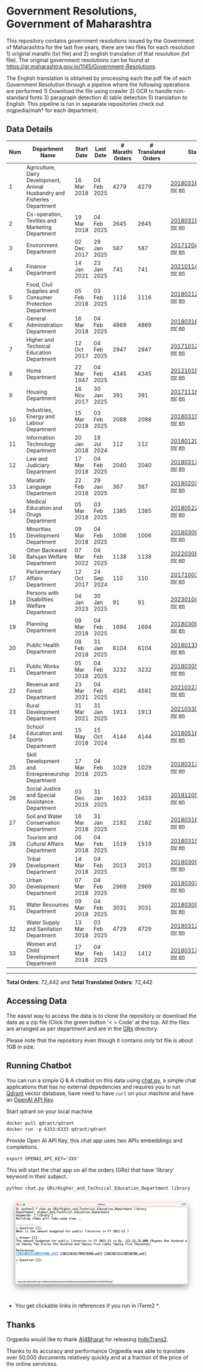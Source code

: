# Government Resolutions, Government of Maharashtra

This repository contains government resolutions issued by the Government of Maharashtra for the last five years, there are two files for each resolution 1) original marathi (txt file) and 2) english translation of that resolution (txt file). The original government resolutions can be found at https://gr.maharashtra.gov.in/1145/Government-Resolutions.

The English translation is obtained by processing each the pdf file of each Government Resolution through a pipeline where the following operations are performed 1) Download the file using crawler 2) OCR to handle non-standard fonts 3) paragraph detection 4) table  detection 5) translation to English. This pipeline is run in sepearate repositories check out orgpedia/mah* for each department.


## Data Details

| Num | Department Name | Start Date | Last Date | # Marathi Orders | # Translated Orders | Starting Order | Last Order |
| --- | --------------- | ---------- | --------- | ---------------- | ------------------- | -------------- | ---------- |
| 1 | Agriculture, Dairy Development, Animal Husbandry and Fisheries Department | 16 Mar 2018 | 04 Feb 2025 | 4279 | 4279 | [201803161624182101.pdf](https://gr.maharashtra.gov.in/Site/Upload/Government%20Resolutions/English/201803161624182101.pdf) [mr](GRs/Agriculture,_Dairy_Development,_Animal_Husbandry_and_Fisheries_Department/201803161624182101.pdf.mr.txt) [en](GRs/Agriculture,_Dairy_Development,_Animal_Husbandry_and_Fisheries_Department/201803161624182101.pdf.en.txt) | [202502041744188801.pdf](https://gr.maharashtra.gov.in/Site/Upload/Government%20Resolutions/English/202502041744188801.pdf) [mr](GRs/Agriculture,_Dairy_Development,_Animal_Husbandry_and_Fisheries_Department/202502041744188801.pdf.mr.txt) [en](GRs/Agriculture,_Dairy_Development,_Animal_Husbandry_and_Fisheries_Department/202502041744188801.pdf.en.txt) |
| 2 | Co-operation, Textiles and Marketing Department | 19 Mar 2018 | 04 Feb 2025 | 2645 | 2645 | [201803191257576702.pdf](https://gr.maharashtra.gov.in/Site/Upload/Government%20Resolutions/English/201803191257576702.pdf) [mr](GRs/Co-operation,_Textiles_and_Marketing_Department/201803191257576702.pdf.mr.txt) [en](GRs/Co-operation,_Textiles_and_Marketing_Department/201803191257576702.pdf.en.txt) | [202502041107511202.pdf](https://gr.maharashtra.gov.in/Site/Upload/Government%20Resolutions/English/202502041107511202.pdf) [mr](GRs/Co-operation,_Textiles_and_Marketing_Department/202502041107511202.pdf.mr.txt) [en](GRs/Co-operation,_Textiles_and_Marketing_Department/202502041107511202.pdf.en.txt) |
| 3 | Environment Department | 02 Dec 2017 | 29 Jan 2025 | 587 | 587 | [201712041147216904.pdf](https://gr.maharashtra.gov.in/Site/Upload/Government%20Resolutions/English/201712041147216904.pdf) [mr](GRs/Environment_Department/201712041147216904.pdf.mr.txt) [en](GRs/Environment_Department/201712041147216904.pdf.en.txt) | [202501291632499904.pdf](https://gr.maharashtra.gov.in/Site/Upload/Government%20Resolutions/English/202501291632499904.pdf) [mr](GRs/Environment_Department/202501291632499904.pdf.mr.txt) [en](GRs/Environment_Department/202501291632499904.pdf.en.txt) |
| 4 | Finance Department | 14 Jan 2021 | 23 Jan 2025 | 741 | 741 | [202101141237329905.pdf](https://gr.maharashtra.gov.in/Site/Upload/Government%20Resolutions/English/202101141237329905.pdf) [mr](GRs/Finance_Department/202101141237329905.pdf.mr.txt) [en](GRs/Finance_Department/202101141237329905.pdf.en.txt) | [202501231755017605.pdf](https://gr.maharashtra.gov.in/Site/Upload/Government%20Resolutions/English/202501231755017605.pdf) [mr](GRs/Finance_Department/202501231755017605.pdf.mr.txt) [en](GRs/Finance_Department/202501231755017605.pdf.en.txt) |
| 5 | Food, Civil Supplies and Consumer Protection Department | 05 Feb 2018 | 03 Feb 2025 | 1116 | 1116 | [201802121244545806.pdf](https://gr.maharashtra.gov.in/Site/Upload/Government%20Resolutions/English/201802121244545806.pdf) [mr](GRs/Food,_Civil_Supplies_and_Consumer_Protection_Department/201802121244545806.pdf.mr.txt) [en](GRs/Food,_Civil_Supplies_and_Consumer_Protection_Department/201802121244545806.pdf.en.txt) | [202502031532064406.pdf](https://gr.maharashtra.gov.in/Site/Upload/Government%20Resolutions/English/202502031532064406.pdf) [mr](GRs/Food,_Civil_Supplies_and_Consumer_Protection_Department/202502031532064406.pdf.mr.txt) [en](GRs/Food,_Civil_Supplies_and_Consumer_Protection_Department/202502031532064406.pdf.en.txt) |
| 6 | General Administration Department | 16 Mar 2018 | 04 Feb 2025 | 4869 | 4869 | [201803161224022707.pdf](https://gr.maharashtra.gov.in/Site/Upload/Government%20Resolutions/English/201803161224022707.pdf) [mr](GRs/General_Administration_Department/201803161224022707.pdf.mr.txt) [en](GRs/General_Administration_Department/201803161224022707.pdf.en.txt) | [202502041622330407.pdf](https://gr.maharashtra.gov.in/Site/Upload/Government%20Resolutions/English/202502041622330407.pdf) [mr](GRs/General_Administration_Department/202502041622330407.pdf.mr.txt) [en](GRs/General_Administration_Department/202502041622330407.pdf.en.txt) |
| 7 | Higher and Technical Education Department | 12 Oct 2017 | 04 Feb 2025 | 2947 | 2947 | [201710121514029708.pdf](https://gr.maharashtra.gov.in/Site/Upload/Government%20Resolutions/English/201710121514029708.pdf) [mr](GRs/Higher_and_Technical_Education_Department/201710121514029708.pdf.mr.txt) [en](GRs/Higher_and_Technical_Education_Department/201710121514029708.pdf.en.txt) | [202502041350199608.pdf](https://gr.maharashtra.gov.in/Site/Upload/Government%20Resolutions/English/202502041350199608.pdf) [mr](GRs/Higher_and_Technical_Education_Department/202502041350199608.pdf.mr.txt) [en](GRs/Higher_and_Technical_Education_Department/202502041350199608.pdf.en.txt) |
| 8 | Home Department | 22 Mar 1947 | 04 Feb 2025 | 4345 | 4345 | [201210191648552129.pdf](https://gr.maharashtra.gov.in/Site/Upload/Government%20Resolutions/English/201210191648552129.pdf) [mr](GRs/Home_Department/201210191648552129.pdf.mr.txt) [en](GRs/Home_Department/201210191648552129.pdf.en.txt) | [202502041811135529.pdf](https://gr.maharashtra.gov.in/Site/Upload/Government%20Resolutions/English/202502041811135529.pdf) [mr](GRs/Home_Department/202502041811135529.pdf.mr.txt) [en](GRs/Home_Department/202502041811135529.pdf.en.txt) |
| 9 | Housing Department | 16 Nov 2017 | 30 Jan 2025 | 391 | 391 | [201711161447076609.pdf](https://gr.maharashtra.gov.in/Site/Upload/Government%20Resolutions/English/201711161447076609.pdf) [mr](GRs/Housing_Department/201711161447076609.pdf.mr.txt) [en](GRs/Housing_Department/201711161447076609.pdf.en.txt) | [202501301452001209.pdf](https://gr.maharashtra.gov.in/Site/Upload/Government%20Resolutions/English/202501301452001209.pdf) [mr](GRs/Housing_Department/202501301452001209.pdf.mr.txt) [en](GRs/Housing_Department/202501301452001209.pdf.en.txt) |
| 10 | Industries, Energy and Labour Department | 15 Mar 2018 | 03 Feb 2025 | 2088 | 2088 | [201803151204055010.pdf](https://gr.maharashtra.gov.in/Site/Upload/Government%20Resolutions/English/201803151204055010.pdf) [mr](GRs/Industries,_Energy_and_Labour_Department/201803151204055010.pdf.mr.txt) [en](GRs/Industries,_Energy_and_Labour_Department/201803151204055010.pdf.en.txt) | [202502031658110210.pdf](https://gr.maharashtra.gov.in/Site/Upload/Government%20Resolutions/English/202502031658110210.pdf) [mr](GRs/Industries,_Energy_and_Labour_Department/202502031658110210.pdf.mr.txt) [en](GRs/Industries,_Energy_and_Labour_Department/202502031658110210.pdf.en.txt) |
| 11 | Information Technology Department | 20 Jan 2018 | 19 Jul 2024 | 112 | 112 | [201801201843024511.pdf](https://gr.maharashtra.gov.in/Site/Upload/Government%20Resolutions/English/201801201843024511.pdf) [mr](GRs/Information_Technology_Department/201801201843024511.pdf.mr.txt) [en](GRs/Information_Technology_Department/201801201843024511.pdf.en.txt) | [202407191742379111.pdf](https://gr.maharashtra.gov.in/Site/Upload/Government%20Resolutions/English/202407191742379111.pdf) [mr](GRs/Information_Technology_Department/202407191742379111.pdf.mr.txt) [en](GRs/Information_Technology_Department/202407191742379111.pdf.en.txt) |
| 12 | Law and Judiciary Department | 17 Mar 2018 | 04 Feb 2025 | 2040 | 2040 | [201803171129290212.pdf](https://gr.maharashtra.gov.in/Site/Upload/Government%20Resolutions/English/201803171129290212.pdf) [mr](GRs/Law_and_Judiciary_Department/201803171129290212.pdf.mr.txt) [en](GRs/Law_and_Judiciary_Department/201803171129290212.pdf.en.txt) | [202502041616050512.pdf](https://gr.maharashtra.gov.in/Site/Upload/Government%20Resolutions/English/202502041616050512.pdf) [mr](GRs/Law_and_Judiciary_Department/202502041616050512.pdf.mr.txt) [en](GRs/Law_and_Judiciary_Department/202502041616050512.pdf.en.txt) |
| 13 | Marathi Language Department | 22 Feb 2018 | 29 Jan 2025 | 367 | 367 | [201802031549154233.pdf](https://gr.maharashtra.gov.in/Site/Upload/Government%20Resolutions/English/201802031549154233.pdf) [mr](GRs/Marathi_Language_Department/201802031549154233.pdf.mr.txt) [en](GRs/Marathi_Language_Department/201802031549154233.pdf.en.txt) | [202501291731111733.pdf](https://gr.maharashtra.gov.in/Site/Upload/Government%20Resolutions/English/202501291731111733.pdf) [mr](GRs/Marathi_Language_Department/202501291731111733.pdf.mr.txt) [en](GRs/Marathi_Language_Department/202501291731111733.pdf.en.txt) |
| 14 | Medical Education and Drugs Department | 05 Mar 2018 | 03 Feb 2025 | 1385 | 1385 | [201805221424292513.pdf](https://gr.maharashtra.gov.in/Site/Upload/Government%20Resolutions/English/201805221424292513.pdf) [mr](GRs/Medical_Education_and_Drugs_Department/201805221424292513.pdf.mr.txt) [en](GRs/Medical_Education_and_Drugs_Department/201805221424292513.pdf.en.txt) | [202502031553389313.pdf](https://gr.maharashtra.gov.in/Site/Upload/Government%20Resolutions/English/202502031553389313.pdf) [mr](GRs/Medical_Education_and_Drugs_Department/202502031553389313.pdf.mr.txt) [en](GRs/Medical_Education_and_Drugs_Department/202502031553389313.pdf.en.txt) |
| 15 | Minorities Development Department | 09 Mar 2018 | 04 Feb 2025 | 1006 | 1006 | [201803091218355314.pdf](https://gr.maharashtra.gov.in/Site/Upload/Government%20Resolutions/English/201803091218355314.pdf) [mr](GRs/Minorities_Development_Department/201803091218355314.pdf.mr.txt) [en](GRs/Minorities_Development_Department/201803091218355314.pdf.en.txt) | [202502041448212914.pdf](https://gr.maharashtra.gov.in/Site/Upload/Government%20Resolutions/English/202502041448212914.pdf) [mr](GRs/Minorities_Development_Department/202502041448212914.pdf.mr.txt) [en](GRs/Minorities_Development_Department/202502041448212914.pdf.en.txt) |
| 16 | Other Backward Bahujan Welfare Department | 07 Mar 2022 | 04 Feb 2025 | 1138 | 1138 | [202203081752439334.pdf](https://gr.maharashtra.gov.in/Site/Upload/Government%20Resolutions/English/202203081752439334.pdf) [mr](GRs/Other_Backward_Bahujan_Welfare_Department/202203081752439334.pdf.mr.txt) [en](GRs/Other_Backward_Bahujan_Welfare_Department/202203081752439334.pdf.en.txt) | [202502041616519834.pdf](https://gr.maharashtra.gov.in/Site/Upload/Government%20Resolutions/English/202502041616519834.pdf) [mr](GRs/Other_Backward_Bahujan_Welfare_Department/202502041616519834.pdf.mr.txt) [en](GRs/Other_Backward_Bahujan_Welfare_Department/202502041616519834.pdf.en.txt) |
| 17 | Parliamentary Affairs Department | 12 Oct 2017 | 24 Sep 2024 | 110 | 110 | [201710031642378615.pdf](https://gr.maharashtra.gov.in/Site/Upload/Government%20Resolutions/English/201710031642378615.pdf) [mr](GRs/Parliamentary_Affairs_Department/201710031642378615.pdf.mr.txt) [en](GRs/Parliamentary_Affairs_Department/201710031642378615.pdf.en.txt) | [202409241152433515.pdf](https://gr.maharashtra.gov.in/Site/Upload/Government%20Resolutions/English/202409241152433515.pdf) [mr](GRs/Parliamentary_Affairs_Department/202409241152433515.pdf.mr.txt) [en](GRs/Parliamentary_Affairs_Department/202409241152433515.pdf.en.txt) |
| 18 | Persons with Disabilities Welfare Department | 04 Jan 2023 | 30 Jan 2025 | 91 | 91 | [202301041906309635.pdf](https://gr.maharashtra.gov.in/Site/Upload/Government%20Resolutions/English/202301041906309635.pdf) [mr](GRs/Persons_with_Disabilities_Welfare_Department/202301041906309635.pdf.mr.txt) [en](GRs/Persons_with_Disabilities_Welfare_Department/202301041906309635.pdf.en.txt) | [202501301714002335.pdf](https://gr.maharashtra.gov.in/Site/Upload/Government%20Resolutions/English/202501301714002335.pdf) [mr](GRs/Persons_with_Disabilities_Welfare_Department/202501301714002335.pdf.mr.txt) [en](GRs/Persons_with_Disabilities_Welfare_Department/202501301714002335.pdf.en.txt) |
| 19 | Planning Department | 09 Mar 2018 | 04 Feb 2025 | 1694 | 1694 | [201803091441032716.pdf](https://gr.maharashtra.gov.in/Site/Upload/Government%20Resolutions/English/201803091441032716.pdf) [mr](GRs/Planning_Department/201803091441032716.pdf.mr.txt) [en](GRs/Planning_Department/201803091441032716.pdf.en.txt) | [202502041255154516.pdf](https://gr.maharashtra.gov.in/Site/Upload/Government%20Resolutions/English/202502041255154516....pdf) [mr](GRs/Planning_Department/202502041255154516.pdf.mr.txt) [en](GRs/Planning_Department/202502041255154516.pdf.en.txt) |
| 20 | Public Health Department | 08 Feb 2018 | 31 Jan 2025 | 6104 | 6104 | [201801311722275417.pdf](https://gr.maharashtra.gov.in/Site/Upload/Government%20Resolutions/English/201801311722275417.pdf) [mr](GRs/Public_Health_Department/201801311722275417.pdf.mr.txt) [en](GRs/Public_Health_Department/201801311722275417.pdf.en.txt) | [202501311628173317.pdf](https://gr.maharashtra.gov.in/Site/Upload/Government%20Resolutions/English/202501311628173317.pdf) [mr](GRs/Public_Health_Department/202501311628173317.pdf.mr.txt) [en](GRs/Public_Health_Department/202501311628173317.pdf.en.txt) |
| 21 | Public Works Department | 05 Mar 2018 | 04 Feb 2025 | 3232 | 3232 | [201803051515468118.pdf](https://gr.maharashtra.gov.in/Site/Upload/Government%20Resolutions/English/201803051515468118.pdf) [mr](GRs/Public_Works_Department/201803051515468118.pdf.mr.txt) [en](GRs/Public_Works_Department/201803051515468118.pdf.en.txt) | [202502041606207218.pdf](https://gr.maharashtra.gov.in/Site/Upload/Government%20Resolutions/English/202502041606207218.pdf) [mr](GRs/Public_Works_Department/202502041606207218.pdf.mr.txt) [en](GRs/Public_Works_Department/202502041606207218.pdf.en.txt) |
| 22 | Revenue and Forest Department | 23 Mar 2021 | 04 Feb 2025 | 4581 | 4581 | [202103231328393119.pdf](https://gr.maharashtra.gov.in/Site/Upload/Government%20Resolutions/English/202103231328393119.pdf) [mr](GRs/Revenue_and_Forest_Department/202103231328393119.pdf.mr.txt) [en](GRs/Revenue_and_Forest_Department/202103231328393119.pdf.en.txt) | [202502041831171419.pdf](https://gr.maharashtra.gov.in/Site/Upload/Government%20Resolutions/English/202502041831171419.pdf) [mr](GRs/Revenue_and_Forest_Department/202502041831171419.pdf.mr.txt) [en](GRs/Revenue_and_Forest_Department/202502041831171419.pdf.en.txt) |
| 23 | Rural Development Department | 31 Mar 2021 | 31 Jan 2025 | 1913 | 1913 | [202103301021181120.pdf](https://gr.maharashtra.gov.in/Site/Upload/Government%20Resolutions/English/202103301021181120.pdf) [mr](GRs/Rural_Development_Department/202103301021181120.pdf.mr.txt) [en](GRs/Rural_Development_Department/202103301021181120.pdf.en.txt) | [202501311441219420.pdf](https://gr.maharashtra.gov.in/Site/Upload/Government%20Resolutions/English/202501311441219420.pdf) [mr](GRs/Rural_Development_Department/202501311441219420.pdf.mr.txt) [en](GRs/Rural_Development_Department/202501311441219420.pdf.en.txt) |
| 24 | School Education and Sports Department | 15 May 2018 | 15 Oct 2024 | 4144 | 4144 | [201805161114241221.pdf](https://gr.maharashtra.gov.in/Site/Upload/Government%20Resolutions/English/201805161114241221.pdf) [mr](GRs/School_Education_and_Sports_Department/201805161114241221.pdf.mr.txt) [en](GRs/School_Education_and_Sports_Department/201805161114241221.pdf.en.txt) | [202410152127537021.pdf](https://gr.maharashtra.gov.in/Site/Upload/Government%20Resolutions/English/202410152127537021.pdf) [mr](GRs/School_Education_and_Sports_Department/202410152127537021.pdf.mr.txt) [en](GRs/School_Education_and_Sports_Department/202410152127537021.pdf.en.txt) |
| 25 | Skill Development and Entrepreneurship Department | 17 Mar 2018 | 04 Feb 2025 | 1029 | 1029 | [201803171322099003.pdf](https://gr.maharashtra.gov.in/Site/Upload/Government%20Resolutions/English/201803171322099003.pdf) [mr](GRs/Skill_Development_and_Entrepreneurship_Department/201803171322099003.pdf.mr.txt) [en](GRs/Skill_Development_and_Entrepreneurship_Department/201803171322099003.pdf.en.txt) | [202502041733417603.pdf](https://gr.maharashtra.gov.in/Site/Upload/Government%20Resolutions/English/202502041733417603.pdf) [mr](GRs/Skill_Development_and_Entrepreneurship_Department/202502041733417603.pdf.mr.txt) [en](GRs/Skill_Development_and_Entrepreneurship_Department/202502041733417603.pdf.en.txt) |
| 26 | Social Justice and Special Assistance Department | 03 Dec 2019 | 31 Jan 2025 | 1633 | 1633 | [201912051107011622.pdf](https://gr.maharashtra.gov.in/Site/Upload/Government%20Resolutions/English/201912051107011622.pdf) [mr](GRs/Social_Justice_and_Special_Assistance_Department/201912051107011622.pdf.mr.txt) [en](GRs/Social_Justice_and_Special_Assistance_Department/201912051107011622.pdf.en.txt) | [202501311713339922.pdf](https://gr.maharashtra.gov.in/Site/Upload/Government%20Resolutions/English/202501311713339922.pdf) [mr](GRs/Social_Justice_and_Special_Assistance_Department/202501311713339922.pdf.mr.txt) [en](GRs/Social_Justice_and_Special_Assistance_Department/202501311713339922.pdf.en.txt) |
| 27 | Soil and Water Conservation Department | 16 Mar 2018 | 31 Jan 2025 | 2182 | 2182 | [201803161247582426.pdf](https://gr.maharashtra.gov.in/Site/Upload/Government%20Resolutions/English/201803161247582426.pdf) [mr](GRs/Soil_and_Water_Conservation_Department/201803161247582426.pdf.mr.txt) [en](GRs/Soil_and_Water_Conservation_Department/201803161247582426.pdf.en.txt) | [202501311756059226.pdf](https://gr.maharashtra.gov.in/Site/Upload/Government%20Resolutions/English/202501311756059226.pdf) [mr](GRs/Soil_and_Water_Conservation_Department/202501311756059226.pdf.mr.txt) [en](GRs/Soil_and_Water_Conservation_Department/202501311756059226.pdf.en.txt) |
| 28 | Tourism and Cultural Affairs Department | 06 Mar 2018 | 04 Feb 2025 | 1519 | 1519 | [201803151055091823.pdf](https://gr.maharashtra.gov.in/Site/Upload/Government%20Resolutions/English/201803151055091823.pdf) [mr](GRs/Tourism_and_Cultural_Affairs_Department/201803151055091823.pdf.mr.txt) [en](GRs/Tourism_and_Cultural_Affairs_Department/201803151055091823.pdf.en.txt) | [202502041522452223.pdf](https://gr.maharashtra.gov.in/Site/Upload/Government%20Resolutions/English/202502041522452223.pdf) [mr](GRs/Tourism_and_Cultural_Affairs_Department/202502041522452223.pdf.mr.txt) [en](GRs/Tourism_and_Cultural_Affairs_Department/202502041522452223.pdf.en.txt) |
| 29 | Tribal Development Department | 14 Mar 2018 | 04 Feb 2025 | 2013 | 2013 | [201803091105184924.pdf](https://gr.maharashtra.gov.in/Site/Upload/Government%20Resolutions/English/201803091105184924.pdf) [mr](GRs/Tribal_Development_Department/201803091105184924.pdf.mr.txt) [en](GRs/Tribal_Development_Department/201803091105184924.pdf.en.txt) | [202502041542115524.pdf](https://gr.maharashtra.gov.in/Site/Upload/Government%20Resolutions/English/202502041542115524.pdf) [mr](GRs/Tribal_Development_Department/202502041542115524.pdf.mr.txt) [en](GRs/Tribal_Development_Department/202502041542115524.pdf.en.txt) |
| 30 | Urban Development Department | 07 Mar 2018 | 04 Feb 2025 | 2969 | 2969 | [201803071203178325.pdf](https://gr.maharashtra.gov.in/Site/Upload/Government%20Resolutions/English/201803071203178325.pdf) [mr](GRs/Urban_Development_Department/201803071203178325.pdf.mr.txt) [en](GRs/Urban_Development_Department/201803071203178325.pdf.en.txt) | [202502041718411825.pdf](https://gr.maharashtra.gov.in/Site/Upload/Government%20Resolutions/English/202502041718411825.pdf) [mr](GRs/Urban_Development_Department/202502041718411825.pdf.mr.txt) [en](GRs/Urban_Development_Department/202502041718411825.pdf.en.txt) |
| 31 | Water Resources Department | 09 Mar 2018 | 04 Feb 2025 | 3031 | 3031 | [201803091034435527.pdf](https://gr.maharashtra.gov.in/Site/Upload/Government%20Resolutions/English/201803091034435527.pdf) [mr](GRs/Water_Resources_Department/201803091034435527.pdf.mr.txt) [en](GRs/Water_Resources_Department/201803091034435527.pdf.en.txt) | [202502041728472227.pdf](https://gr.maharashtra.gov.in/Site/Upload/Government%20Resolutions/English/202502041728472227....pdf) [mr](GRs/Water_Resources_Department/202502041728472227.pdf.mr.txt) [en](GRs/Water_Resources_Department/202502041728472227.pdf.en.txt) |
| 32 | Water Supply and Sanitation Department | 13 Mar 2018 | 03 Feb 2025 | 4729 | 4729 | [201803121414108428.pdf](https://gr.maharashtra.gov.in/Site/Upload/Government%20Resolutions/English/201803121414108428.pdf) [mr](GRs/Water_Supply_and_Sanitation_Department/201803121414108428.pdf.mr.txt) [en](GRs/Water_Supply_and_Sanitation_Department/201803121414108428.pdf.en.txt) | [202502031730263328.pdf](https://gr.maharashtra.gov.in/Site/Upload/Government%20Resolutions/English/202502031730263328.pdf) [mr](GRs/Water_Supply_and_Sanitation_Department/202502031730263328.pdf.mr.txt) [en](GRs/Water_Supply_and_Sanitation_Department/202502031730263328.pdf.en.txt) |
| 33 | Women and Child Development Department | 17 Mar 2018 | 04 Feb 2025 | 1412 | 1412 | [201803171539444330.pdf](https://gr.maharashtra.gov.in/Site/Upload/Government%20Resolutions/English/201803171539444330.pdf) [mr](GRs/Women_and_Child_Development_Department/201803171539444330.pdf.mr.txt) [en](GRs/Women_and_Child_Development_Department/201803171539444330.pdf.en.txt) | [202502041502499730.pdf](https://gr.maharashtra.gov.in/Site/Upload/Government%20Resolutions/English/202502041502499730.pdf) [mr](GRs/Women_and_Child_Development_Department/202502041502499730.pdf.mr.txt) [en](GRs/Women_and_Child_Development_Department/202502041502499730.pdf.en.txt) |
----------------------------------------------------------------------------------------------------

**Total Orders**: 72,442 and **Total Translated Orders**: 72,442
## Accessing Data

The easist way to access the data is to clone the repository or download the data as a zip file (Click the green button '< > Code' at the top. All the files are arranged as per department and are in the [GRs](GRs) directory.

Please note that the repository even though it contains only txt file is about 1GB in size.

## Running Chatbot

You can run a simple Q & A chatbot on this data using [chat.py](chat.py), a simple chat applications that has no external depedencies and requires you to run [Qdrant](https://qdrant.tech/) vector database, have need to have `curl` on your machine and have an [OpenAI API Key](https://help.openai.com/en/articles/4936850-where-do-i-find-my-secret-api-key).

Start qdrant on your local machine
```shell
docker pull qdrant/qdrant
docker run -p 6333:6333 qdrant/qdrant
```

Provide Open AI API Key, this chat app uses two APIs embeddings and completions.
```shell
export OPENAI_API_KEY='XXX'
```

This will start the chat app on all the orders (GRs) that have 'library' keyword in their subject.

```shell
python chat.py GRs/Higher_and_Technical_Education_Department library
```

![screenshot of running chat.py](screenshot.png)

* You get clickable links in references if you run in iTerm2 *.

## Thanks

Orgpedia would like to thank [AI4Bharat](https://ai4bharat.iitm.ac.in/) for releasing [IndicTrans2](https://github.com/AI4Bharat/IndicTrans2).

Thanks to its accuracy and performance Orgpedia was able to translate over 50,000 documents relatively quickly and at a fraction of the price of the online servicess.

